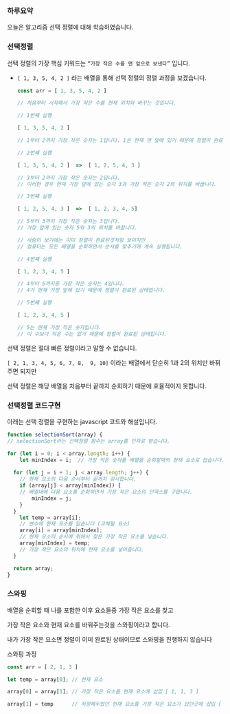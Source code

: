 ### 하루요약
오늘은 알고리즘 선택 정렬에 대해 학습하였습니다.

### 선택정렬

선택 정렬의 가장 핵심 키워드는  `“가장 작은 수를 맨 앞으로 보낸다”`  입니다.

- `[ 1, 3, 5, 4, 2 ]` 라는 배열을 통해 선택 정렬의 정렬 과정을 보겠습니다.
    
    ```jsx
    const arr = [ 1, 3, 5, 4, 2 ]
    
    // 처음부터 시작해서 가장 작은 수를 현재 위치와 바꾸는 것입니다.
    
    // 1번째 실행
    
    [ 1, 3, 5, 4, 2 ]
    
    // 1부터 2까지 가장 작은 숫자는 1입니다. 1은 현재 맨 앞에 있기 때문에 정렬이 완료된 상태입니다.
    
    // 2번째 실행
    
    [ 1, 3, 5, 4, 2 ]  =>  [ 1, 2, 5, 4, 3 ]
    
    // 3부터 2까지 가장 작은 숫자는 2입니다. 
    // 이러한 경우 현재 가장 앞에 있는 숫자 3과 가장 작은 숫자 2의 위치를 바꿉니다.
    
    // 3번째 실행 
    
    [ 1, 2, 5, 4, 3 ]  =>  [ 1, 2, 3, 4, 5]
    
    // 5부터 3까지 가장 작은 숫자는 3입니다.
    // 가장 앞에 있는 숫자 5와 3의 위치를 바꿉니다.
    
    // 사람이 보기에는 이미 정렬이 완료된것처럼 보이지만 
    // 컴퓨터는 모든 배열을 순회하면서 순서를 맞추기에 계속 실행됩니다.
    
    // 4번째 실행
    
    [ 1, 2, 3, 4, 5 ]
    
    // 4부터 5까지중 가장 작은 숫자는 4입니다. 
    // 4가 현재 가장 앞에 있기 때문에 정렬이 완료된 상태입니다.
    
    // 5번째 실행 
    
    [ 1, 2, 3, 4, 5 ] 
    
    // 5는 현재 가장 작은 숫자입니다.
    // 이 수보다 작은 수는 없기 때문에 정렬이 완료된 상태입니다.
    ```
    

선택 정렬은 절대 빠른 정렬이라고 말할 수 없습니다. 

`[ 2, 1, 3, 4, 5, 6, 7, 8,  9, 10]` 이라는 배열에서 단순히 1과 2의 위치만 바꿔주면 되지만 

선택 정렬은 해당 배열을 처음부터 끝까지 순회하기 때문에 효율적이지 못합니다.

### 선택정렬 코드구현

아래는 선택 정렬을 구현하는 javascript 코드와 해설입니다.

```jsx
function selectionSort(array) {
// selectionSort라는 선택정렬 함수는 array를 인자로 받습니다.

for (let i = 0; i < array.length; i++) {
    let minIndex = i;  // 가장 작은 숫자를 배열을 순회할때의 현재 요소로 잡습니다.
     
  for (let j = i + 1; j < array.length; j++) { 
    // 현재 요소의 다음 순서부터 끝까지 검사합니다.
    if (array[j] < array[minIndex]) { 
    // 배열내에 다음 요소를 순회하면서 가장 작은 요소의 인덱스를 구합니다.
        minIndex = j;
    }
  }
    let temp = array[i];
    // 변수에 현재 요소를 담습니다 (교체될 요소)
    array[i] = array[minIndex];
    // 현재 요소의 순서에 위에서 찾은 가장 작은 요소를 넣습니다.
    array[minIndex] = temp;
    // 가장 작은 요소의 위치에 현재 요소를 넣어줍니다.
  }

  return array; 
}
```

### 스와핑

배열을 순회할 때 나를 포함한 이후 요소들중 가장 작은 요소를 찾고 

가장 작은 요소와 현재 요소를 바꿔주는것을 스와핑이라고 합니다.

내가 가장 작은 요소면 정렬이 이미 완료된 상태이므로 스와핑을 진행하지 않습니다 

스와핑 과정

```jsx
const arr = [ 2, 1, 3 ]

let temp = array[0]; // 현재 요소

array[0] = array[1]; // 가장 작은 요소를 현재 요소에 삽입 [ 1, 1, 3 ]

array[1] = temp      // 저장해두었던 현재 요소를 가장 작은 요소가 있던곳에 삽입 [ 1, 2, 3]
```